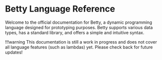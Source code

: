 # Betty Language Reference

Welcome to the official documentation for Betty, a dynamic programming language designed for prototyping purposes. Betty supports various data types, has a standard library, and offers a simple and intuitive syntax.

!!!warning
    This documentation is still a work in progress and does not cover all language features (such as lambdas) yet. Please check back for future updates!